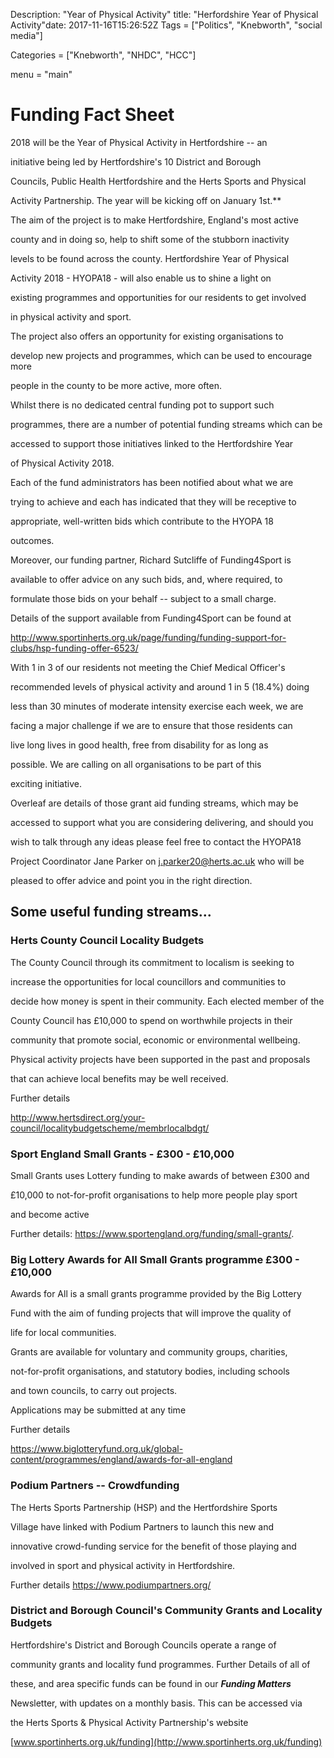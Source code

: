 Description: "Year of Physical Activity"
title: "Herfordshire Year of Physical Activity"date: 2017-11-16T15:26:52Z
Tags = ["Politics", "Knebworth", "social media"]

Categories = ["Knebworth", "NHDC", "HCC"]

menu = "main"





# Funding Fact Sheet



2018 will be the Year of Physical Activity in Hertfordshire -- an

initiative being led by Hertfordshire's 10 District and Borough

Councils, Public Health Hertfordshire and the Herts Sports and Physical

Activity Partnership. The year will be kicking off on January 1st.**



The aim of the project is to make Hertfordshire, England's most active

county and in doing so, help to shift some of the stubborn inactivity

levels to be found across the county. Hertfordshire Year of Physical

Activity 2018 - HYOPA18 - will also enable us to shine a light on

existing programmes and opportunities for our residents to get involved

in physical activity and sport.



The project also offers an opportunity for existing organisations to

develop new projects and programmes, which can be used to encourage more

people in the county to be more active, more often.



Whilst there is no dedicated central funding pot to support such

programmes, there are a number of potential funding streams which can be

accessed to support those initiatives linked to the Hertfordshire Year

of Physical Activity 2018.



Each of the fund administrators has been notified about what we are

trying to achieve and each has indicated that they will be receptive to

appropriate, well-written bids which contribute to the HYOPA 18

outcomes.



Moreover, our funding partner, Richard Sutcliffe of Funding4Sport is

available to offer advice on any such bids, and, where required, to

formulate those bids on your behalf -- subject to a small charge.

Details of the support available from Funding4Sport can be found at

<http://www.sportinherts.org.uk/page/funding/funding-support-for-clubs/hsp-funding-offer-6523/>



With 1 in 3 of our residents not meeting the Chief Medical Officer's

recommended levels of physical activity and around 1 in 5 (18.4%) doing

less than 30 minutes of moderate intensity exercise each week, we are

facing a major challenge if we are to ensure that those residents can

live long lives in good health, free from disability for as long as

possible. We are calling on all organisations to be part of this

exciting initiative.



Overleaf are details of those grant aid funding streams, which may be

accessed to support what you are considering delivering, and should you

wish to talk through any ideas please feel free to contact the HYOPA18

Project Coordinator Jane Parker on <j.parker20@herts.ac.uk> who will be

pleased to offer advice and point you in the right direction.



## Some useful funding streams...



### Herts County Council Locality Budgets



The County Council through its commitment to localism is seeking to

increase the opportunities for local councillors and communities to

decide how money is spent in their community. Each elected member of the

County Council has &pound;10,000 to spend on worthwhile projects in their

community that promote social, economic or environmental wellbeing.

Physical activity projects have been supported in the past and proposals

that can achieve local benefits may be well received.



Further details

<http://www.hertsdirect.org/your-council/localitybudgetscheme/membrlocalbdgt/>



### Sport England Small Grants - &pound;300 - &pound;10,000



Small Grants uses Lottery funding to make awards of between &pound;300 and

&pound;10,000 to not-for-profit organisations to help more people play sport

and become active



Further details: <https://www.sportengland.org/funding/small-grants/>.



### Big Lottery Awards for All Small Grants programme &pound;300 - &pound;10,000



Awards for All is a small grants programme provided by the Big Lottery

Fund with the aim of funding projects that will improve the quality of

life for local communities.



Grants are available for voluntary and community groups, charities,

not-for-profit organisations, and statutory bodies, including schools

and town councils, to carry out projects.



Applications may be submitted at any time



Further details

<https://www.biglotteryfund.org.uk/global-content/programmes/england/awards-for-all-england>



### Podium Partners -- Crowdfunding



The Herts Sports Partnership (HSP) and the Hertfordshire Sports

Village have linked with Podium Partners to launch this new and

innovative crowd-funding service for the benefit of those playing and

involved in sport and physical activity in Hertfordshire.



Further details <https://www.podiumpartners.org/>



### District and Borough Council's Community Grants and Locality Budgets



Hertfordshire's District and Borough Councils operate a range of

community grants and locality fund programmes. Further Details of all of

these, and area specific funds can be found in our ***Funding Matters***

Newsletter, with updates on a monthly basis. This can be accessed via

the Herts Sports & Physical Activity Partnership's website

[www.sportinherts.org.uk/funding](http://www.sportinherts.org.uk/funding)

